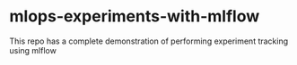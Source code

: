 # mlops-experiments-with-mlflow
This repo has a complete demonstration of performing experiment tracking using mlflow
